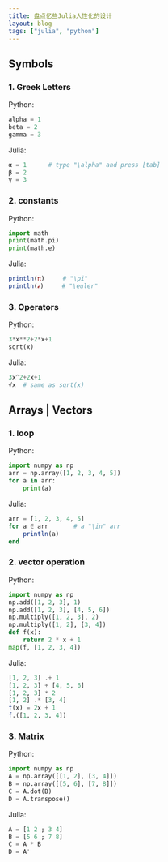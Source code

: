 ```yaml
---
title: 盘点亿些Julia人性化的设计
layout: blog
tags: ["julia", "python"]
---
```


## Symbols

### 1. Greek Letters

Python:

```python
alpha = 1
beta = 2
gamma = 3
```

Julia:

```julia
α = 1      # type "\alpha" and press [tab]
β = 2
γ = 3
```

### 2. constants

Python:

```python
import math
print(math.pi)
print(math.e)
```

Julia:

```julia
println(π)     # "\pi"
println(ℯ)     # "\euler"
```

### 3. Operators

Python:

```python
3*x**2+2*x+1
sqrt(x)
```

Julia:

```julia
3x^2+2x+1
√x  # same as sqrt(x)
```

## Arrays | Vectors

### 1. loop

Python:

```python
import numpy as np
arr = np.array([1, 2, 3, 4, 5])
for a in arr:
    print(a)
```

Julia:

```julia
arr = [1, 2, 3, 4, 5]
for a ∈ arr       # a "\in" arr
    println(a)
end
```

### 2. vector operation

Python:

```python
import numpy as np
np.add([1, 2, 3], 1)
np.add([1, 2, 3], [4, 5, 6])
np.multiply([1, 2, 3], 2)
np.multiply([1, 2], [3, 4])
def f(x):
    return 2 * x + 1
map(f, [1, 2, 3, 4])
```

Julia:

```julia
[1, 2, 3] .+ 1
[1, 2, 3] + [4, 5, 6]
[1, 2, 3] * 2
[1, 2] .* [3, 4]
f(x) = 2x + 1
f.([1, 2, 3, 4])
```

### 3. Matrix

Python:

```python
import numpy as np
A = np.array([[1, 2], [3, 4]])
B = np.array([[5, 6], [7, 8]])
C = A.dot(B)
D = A.transpose()
```

Julia:

```julia
A = [1 2 ; 3 4]
B = [5 6 ; 7 8]
C = A * B
D = A'
```
